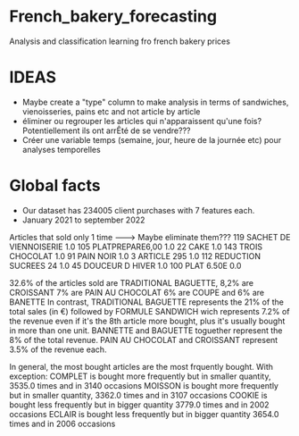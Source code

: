 # French_bakery_forecasting
Analysis and classification learning fro french bakery prices

# IDEAS 
- Maybe create a "type" column to make analysis in terms of sandwiches, vienoisseries, pains etc and not article by article
- éliminer ou regrouper les articles qui n'apparaissent qu'une fois? Potentiellement ils ont arrÊté de se vendre???
- Créer une variable temps (semaine, jour, heure de la journée etc) pour analyses temporelles

# Global facts
- Our dataset has 234005 client purchases with 7 features each. 
- January 2021 to september 2022

Articles that sold only 1 time ---> Maybe eliminate them???
119	SACHET DE VIENNOISERIE	1.0
105	PLATPREPARE6,00	1.0
22	CAKE	1.0
143	TROIS CHOCOLAT	1.0
91	PAIN NOIR	1.0
3	ARTICLE 295	1.0
112	REDUCTION SUCREES 24	1.0
45	DOUCEUR D HIVER	1.0
100	PLAT 6.50E	0.0

32.6% of the articles sold are TRADITIONAL BAGUETTE, 
8,2% are CROISSANT
7% are PAIN AU CHOCOLAT
6% are COUPE
and 6% are BANETTE
In contrast,
TRADITIONAL BAGUETTE represents the 21% of the total sales (in €) followed by FORMULE SANDWICH wich represents 7.2% of the revenue even if it's the 8th article more bought, plus it's usually bought in more than one unit. BANNETTE and BAGUETTE toguether represent the 8% of the total revenue. PAIN AU CHOCOLAT and CROISSANT represent 3.5% of the revenue each. 


In general, the most bought articles are the most frquently bought. With exception: 
COMPLET is bought more frequently but in smaller quantity, 3535.0 times and in 3140 occasions
MOISSON is bought more frequently but in smaller quantity, 3362.0 times and in 3107 occasions
COOKIE is bought less frequently but in bigger quantity 3779.0 times and in 2002 occasions
ECLAIR is bought less frequently but in bigger quantity 3654.0 times and in 2006 occasions


